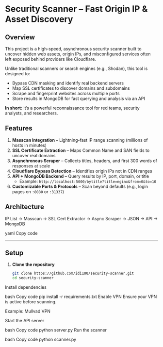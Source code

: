 # Security Scanner – Fast Origin IP & Asset Discovery  

## Overview  
This project is a high-speed, asynchronous security scanner built to uncover hidden web assets, origin IPs, and misconfigured services often left exposed behind providers like Cloudflare.  

Unlike traditional scanners or search engines (e.g., Shodan), this tool is designed to:  
- Bypass CDN masking and identify real backend servers  
- Map SSL certificates to discover domains and subdomains  
- Scrape and fingerprint websites across multiple ports  
- Store results in MongoDB for fast querying and analysis via an API  

**In short:** it’s a powerful reconnaissance tool for red teams, security analysts, and researchers.  

## Features  
1. **Masscan Integration** – Lightning-fast IP range scanning (millions of hosts in minutes)  
2. **SSL Certificate Extraction** – Maps Common Name and SAN fields to uncover real domains  
3. **Asynchronous Scraper** – Collects titles, headers, and first 300 words of responses at scale  
4. **Cloudflare Bypass Detection** – Identifies origin IPs not in CDN ranges  
5. **API + MongoDB Backend** – Query results by IP, port, domain, or title  
   - Example: `http://localhost:5000/bytitle?title=nginx&from=0&to=10`  
6. **Customizable Ports & Protocols** – Scan beyond defaults (e.g., login pages on `:8080` or `:31337`)  

## Architecture  
IP List → Masscan → SSL Cert Extractor → Async Scraper → JSON → API → MongoDB

yaml
Copy code

---

## Setup  

1. **Clone the repository**  
   ```bash
   git clone https://github.com/idi100/security-scanner.git
   cd security-scanner
Install dependencies

bash
Copy code
pip install -r requirements.txt
Enable VPN
Ensure your VPN is active before scanning.

Example: Mullvad VPN

Start the API server

bash
Copy code
python server.py
Run the scanner

bash
Copy code
python scanner.py
